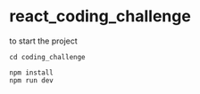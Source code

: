 # react_coding_challenge

to start the project 

```
cd coding_challenge

npm install
npm run dev
```
